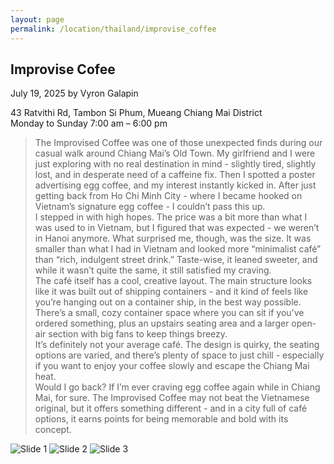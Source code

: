 ```yaml
---
layout: page
permalink: /location/thailand/improvise_coffee
---
```


<div id="Location" style="display:none;" class="Thailand"></div>
<div class="container">     
  <article class="blog-post">
    <h2 class="display-5 link-body-emphasis mb-1">Improvise Cofee</h2>
    <p class="blog-post-meta">
      July 19, 2025 by <!-- <a href="#"> --> Vyron Galapin <!--</a>-->
      <div class="business-info">
        <div class="info-item">
            <i class="fas fa-map-marker-alt"></i>
            <span>43 Ratvithi Rd, Tambon Si Phum, Mueang Chiang Mai District</span>
        </div>
        <div class="info-item">
            <i class="far fa-clock"></i>
            <span>Monday to Sunday 7:00 am – 6:00 pm </span>
        </div>
        <!-- <div class="info-item">
            <i class="fab fa-facebook"></i>
            <a href="" target="_blank">Facebook</a>
        </div>
        <div class="info-item">
            <i class="fab  fa-instagram"></i>
            <a href="" target="_blank">Instagram</a>
        </div> -->
      </div>
    </p>
    <div class="row"> 
      <div class="col-md-9"> 
        <blockquote class="blockquote">
          <p>
            The Improvised Coffee was one of those unexpected finds during our casual walk around Chiang Mai’s Old Town. My girlfriend and I were just exploring with no real destination in mind - slightly tired, slightly lost, and in desperate need of a caffeine fix. Then I spotted a poster advertising egg coffee, and my interest instantly kicked in. After just getting back from Ho Chi Minh City - where I became hooked on Vietnam’s signature egg coffee - I couldn’t pass this up.
            <br />
            I stepped in with high hopes. The price was a bit more than what I was used to in Vietnam, but I figured that was expected - we weren’t in Hanoi anymore. What surprised me, though, was the size. It was smaller than what I had in Vietnam and looked more “minimalist café” than “rich, indulgent street drink.” Taste-wise, it leaned sweeter, and while it wasn’t quite the same, it still satisfied my craving.
            <br />
            The café itself has a cool, creative layout. The main structure looks like it was built out of shipping containers - and it kind of feels like you’re hanging out on a container ship, in the best way possible. There’s a small, cozy container space where you can sit if you’ve ordered something, plus an upstairs seating area and a larger open-air section with big fans to keep things breezy.
            <br />
            It’s definitely not your average café. The design is quirky, the seating options are varied, and there’s plenty of space to just chill - especially if you want to enjoy your coffee slowly and escape the Chiang Mai heat.
            <br />
            Would I go back? If I’m ever craving egg coffee again while in Chiang Mai, for sure. The Improvised Coffee may not beat the Vietnamese original, but it offers something different - and in a city full of café options, it earns points for being memorable and bold with its concept.
          </p>
        </blockquote>
      </div>     
      <div class="col-md-3">
        <div class="slideshow-container">
            <div class="slides">
                <img src="{{ site.baseurl }}/assets/images/thailand/Improvise 1.jpg" alt="Slide 1">
                <img src="{{ site.baseurl }}/assets/images/thailand/Improvise 2.jpg" alt="Slide 2">
                <img src="{{ site.baseurl }}/assets/images/thailand/Improvise 3.JPEG" alt="Slide 3">
            </div>
        </div>
      </div>
    </div>
    <!-- <div>
      <a href="https://maps.app.goo.gl/3AFLywg59a6m7VxH7" target="_blank">
        <div id="map-tile">
            <iframe src="https://www.google.com/maps/embed?pb=!1m18!1m12!1m3!1d31498.381159977675!2d123.28803007635597!3d9.306872929322981!2m3!1f0!2f0!3f0!3m2!1i1024!2i768!4f13.1!3m3!1m2!1s0x33ab6f6b71cb06e9%3A0xbffa3a21edd25020!2sKapeng%20Lokal%20Dgt!5e0!3m2!1sen!2sph!4v1740294951341!5m2!1sen!2sph" width="600" height="450" style="border:0;" allowfullscreen="" loading="lazy" referrerpolicy="no-referrer-when-downgrade"></iframe>
        </div>
        </a>
    </div> -->
  </article>
  <script src="{{ site.baseurl }}/assets/js/slideshow.js">
</div>
